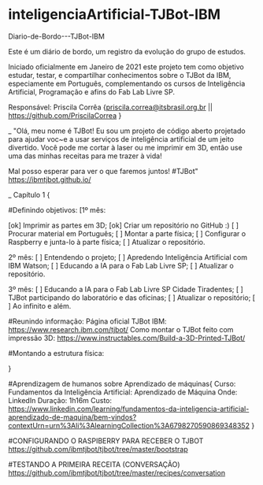 # inteligenciaArtificial-TJBot-IBM

Diario-de-Bordo---TJBot-IBM

Este é um diário de bordo, um registro da evolução do grupo de estudos.

Iniciado oficialmente em Janeiro de 2021 este projeto tem como objetivo estudar, testar, e compartilhar conhecimentos sobre o TJBot da IBM, especiamente em Português, complementando os cursos de Inteligência Artificial, Programação e afins do Fab Lab Livre SP.

Responsável: Priscila Corrêa {priscila.correa@itsbrasil.org.br || https://github.com/PriscilaCorrea }

_ "Olá, meu nome é TJBot! Eu sou um projeto de código aberto projetado para ajudar voc~e a usar serviços de inteligência artificial de um jeito divertido. Você pode me cortar à laser ou me imprimir em 3D, então use uma das minhas receitas para me trazer à vida!

Mal posso esperar para ver o que faremos juntos! #TJBot" https://ibmtjbot.github.io/

_ Capítulo 1 {

#Definindo objetivos:
[1º mês:

[ok] Imprimir as partes em 3D;
[ok] Criar um repositório no GitHub :)
[ ] Procurar material em Português;
[ ] Montar a parte física;
[ ] Configurar o Raspberry e junta-lo à parte física;
[ ] Atualizar o repositório.

2º mês:
[ ] Entendendo o projeto;
[ ] Apredendo Inteligência Artificial com IBM Watson;
[ ] Educando a IA para o Fab Lab Livre SP;
[ ] Atualizar o repositório.

3º mês:
[ ] Educando a IA para o Fab Lab Livre SP Cidade Tiradentes;
[ ] TJBot participando do laboratório e das oficinas;
[ ] Atualizar o repositório;
[ ] Ao infinito e além.


#Reunindo informação:
Página oficial TJBot IBM: https://www.research.ibm.com/tjbot/
Como montar o TJBot feito com impressão 3D: https://www.instructables.com/Build-a-3D-Printed-TJBot/

#Montando a estrutura física:

}

#Aprendizagem de humanos sobre Aprendizado de máquinas{ Curso: Fundamentos da Inteligência Artificial: Aprendizado de Máquina Onde: LinkedIn Duração: 1h16m Custo: https://www.linkedin.com/learning/fundamentos-da-inteligencia-artificial-aprendizado-de-maquina/bem-vindos?contextUrn=urn%3Ali%3AlearningCollection%3A6798270590869348352 }

#CONFIGURANDO O RASPIBERRY PARA RECEBER O TJBOT https://github.com/ibmtjbot/tjbot/tree/master/bootstrap

#TESTANDO A PRIMEIRA RECEITA (CONVERSAÇÃO) https://github.com/ibmtjbot/tjbot/tree/master/recipes/conversation

